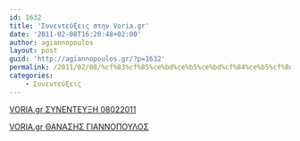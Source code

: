 ```yaml
---
id: 1632
title: 'Συνεντεύξεις στην Voria.gr'
date: '2011-02-08T16:20:48+02:00'
author: agiannopoulos
layout: post
guid: 'http://agiannopoulos.gr/?p=1632'
permalink: /2011/02/08/%cf%83%cf%85%ce%bd%ce%b5%ce%bd%cf%84%ce%b5%cf%8d%ce%be%ce%b5%ce%b9%cf%82-%cf%83%cf%84%ce%b7%ce%bd-voria-gr/
categories:
    - Συνεντεύξεις
---
```


[VORIA.gr ΣΥΝΕΝΤΕΥΞΗ 08022011](/wp-content/uploads/2012/04/voria-gr-cf83cf85cebdceb5cebdcf84ceb5cf85cebeceb7-08022011.docx)

[VORIA.gr ΘΑΝΑΣΗΣ ΓΙΑΝΝΟΠΟΥΛΟΣ](/wp-content/uploads/2012/04/voria-gr-ceb8ceb1cebdceb1cf83ceb7cf83-ceb3ceb9ceb1cebdcebdcebfcf80cebfcf85cebbcebfcf83.doc)
